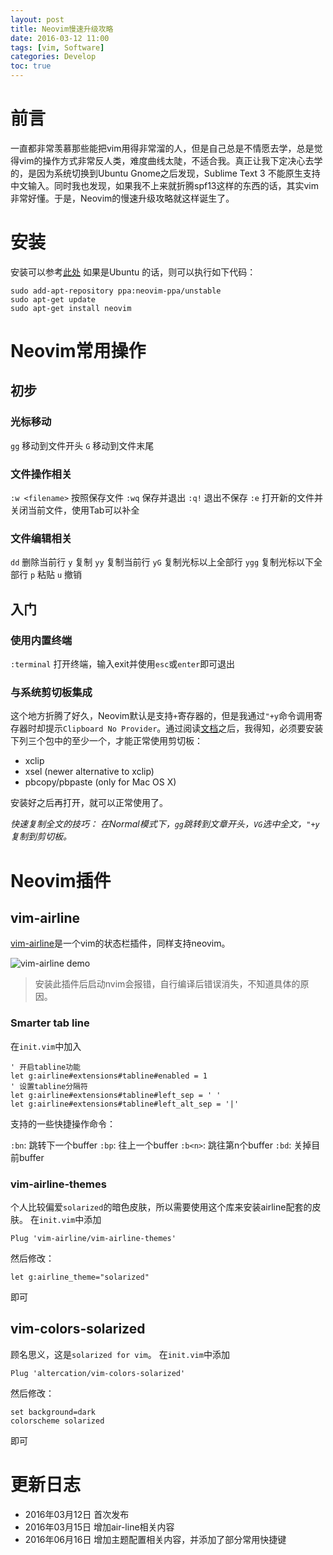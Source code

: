 ```yaml
---
layout: post
title: Neovim慢速升级攻略
date: 2016-03-12 11:00
tags: [vim, Software]
categories: Develop
toc: true
---
```


# 前言
一直都非常羡慕那些能把vim用得非常溜的人，但是自己总是不情愿去学，总是觉得vim的操作方式非常反人类，难度曲线太陡，不适合我。真正让我下定决心去学的，是因为系统切换到Ubuntu Gnome之后发现，Sublime Text 3 不能原生支持中文输入。同时我也发现，如果我不上来就折腾spf13这样的东西的话，其实vim非常好懂。于是，Neovim的慢速升级攻略就这样诞生了。

<!-- more -->

# 安装
安装可以参考[此处](https://github.com/neovim/neovim/wiki/Installing-Neovim)
如果是Ubuntu 的话，则可以执行如下代码：

```
sudo add-apt-repository ppa:neovim-ppa/unstable
sudo apt-get update
sudo apt-get install neovim
```

# Neovim常用操作

## 初步

### 光标移动

`gg` 移动到文件开头
`G` 移动到文件末尾

### 文件操作相关

`:w <filename>` 按照<filename>保存文件
`:wq` 保存并退出
`:q!` 退出不保存
`:e` 打开新的文件并关闭当前文件，使用Tab可以补全

### 文件编辑相关

`dd` 删除当前行
`y` 复制
`yy` 复制当前行
`yG` 复制光标以上全部行
`ygg` 复制光标以下全部行
`p` 粘贴
`u` 撤销

## 入门

### 使用内置终端

`:terminal` 打开终端，输入exit并使用`esc`或`enter`即可退出

### 与系统剪切板集成

这个地方折腾了好久，Neovim默认是支持`+`寄存器的，但是我通过`"+y`命令调用寄存器时却提示`Clipboard No Provider`。通过阅读[文档](https://github.com/neovim/neovim/blob/master/runtime/doc/nvim_clipboard.txt#L19-L27)之后，我得知，必须要安装下列三个包中的至少一个，才能正常使用剪切板：

- xclip
- xsel (newer alternative to xclip)
- pbcopy/pbpaste (only for Mac OS X)

安装好之后再打开，就可以正常使用了。

*快速复制全文的技巧： 在Normal模式下，`gg`跳转到文章开头，`VG`选中全文，`"+y`复制到剪切板。*

# Neovim插件

## vim-airline

[vim-airline](https://github.com/vim-airline/vim-airline)是一个vim的状态栏插件，同样支持neovim。

![vim-airline demo](https://github.com/vim-airline/vim-airline/wiki/screenshots/demo.gif)

> 安装此插件后启动nvim会报错，自行编译后错误消失，不知道具体的原因。

### Smarter tab line

在`init.vim`中加入

```
' 开启tabline功能
let g:airline#extensions#tabline#enabled = 1
' 设置tabline分隔符
let g:airline#extensions#tabline#left_sep = ' '
let g:airline#extensions#tabline#left_alt_sep = '|'
```

支持的一些快捷操作命令：

`:bn`: 跳转下一个buffer
`:bp`: 往上一个buffer
`:b<n>`: 跳往第n个buffer
`:bd`: 关掉目前buffer

### vim-airline-themes

个人比较偏爱`solarized`的暗色皮肤，所以需要使用这个库来安装airline配套的皮肤。
在`init.vim`中添加

```
Plug 'vim-airline/vim-airline-themes'
```

然后修改：

```
let g:airline_theme="solarized"
```

即可

## vim-colors-solarized

顾名思义，这是`solarized for vim`。
在`init.vim`中添加

```
Plug 'altercation/vim-colors-solarized'
```

然后修改：

```
set background=dark
colorscheme solarized
```

即可

# 更新日志
- 2016年03月12日 首次发布
- 2016年03月15日 增加air-line相关内容
- 2016年06月16日 增加主题配置相关内容，并添加了部分常用快捷键
